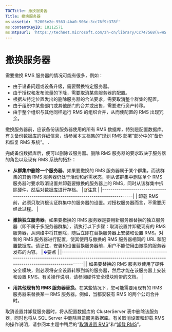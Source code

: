 ```yaml
---
TOCTitle: 撤换服务器
Title: 撤换服务器
ms:assetid: '52005e2e-9563-4ba0-906c-3cc76f9c378f'
ms:contentKeyID: 18112571
ms:mtpsurl: 'https://technet.microsoft.com/zh-cn/library/Cc747568(v=WS.10)'
---
```


撤换服务器
==========

需要撤换 RMS 服务器的情况可能有很多，例如：

-   由于设备问题或设备升级，需要替换特定服务器。
-   由于授权和发布流量的下降，需要取消某些服务器的配置。
-   根据从特定位置发出的删除服务器的合法要求，需要取消整个群集的配置。
-   由于组织中某些部门或其他部门的合并或出售，需要进行资产转移。
-   由于整个组织与其他同样运行 RMS 的组织合并，从而使配置的 RMS 出现冗余。

撤换服务器前，应该备份该服务器使用的所有 RMS 数据库，特别是配置数据库。有关备份数据库的详细信息，请参阅本文档集的“规划 RMS 部署”部分中的“备份和恢复 RMS 系统”。 .

完成备份数据库后，便可以删除该服务器。删除 RMS 服务器的要求取决于服务器的角色以及现有 RMS 系统的拓扑：

-   **从群集中删除一个服务器**。如果要撤换的 RMS 服务器属于某个群集，而该群集的其他 RMS 服务器仍处于活动和必需状态，则从该群集中删除单个 RMS 服务器时要求取消设置并卸载要撤换的服务器上的 RMS，同时从该群集中拆除硬件，然后对数据库进行存档。
    | ![](images/Cc747568.note(WS.10).gif)注意                   |
    |-----------------------------------------------------------------------------------------|
    | 卸载 RMS 前，必须只取消根认证群集中的服务器的设置。对授权服务器而言，不需要历经此过程。 |

-   **撤换独立服务器**。如果要撤换的 RMS 服务器是要用新服务器替换的独立服务器（即不属于多服务器群集），请执行以下步骤：取消设置并卸载现有的 RMS 服务器，从网络中将其删除，随后立即在替换服务器上安装和设置 RMS。对新的 RMS 服务器进行配置，使其使用与撤换的 RMS 服务器相同的 URL 和配置数据库。请记住，安装和设置替换服务器前，用户不能使用由撤换的服务器发布的内容。
    | ![](images/Cc747568.Important(WS.10).gif)要点                                                                                    |
    |---------------------------------------------------------------------------------------------------------------------------------------------------------------|
    | 如果要替换的 RMS 服务器使用了硬件安全模块，则必须将安全设置转移到新的服务器，然后才能在该服务器上安装和设置 RMS。有关操作说明，请参阅硬件安全模块附带的文档。 |

-   **用其他现有的 RMS 服务器替换**。在某些情况下，您可能需要用现有的 RMS 服务器来替换某一 RMS 服务器。例如，当都安装有 RMS 的两个公司合并时。

取消设置并卸载服务器时，将从配置数据库的 ClusterServer 表中删除该服务器，同时也将从 SQL Server 中删除目录服务数据库。有关取消设置和卸载 RMS 的操作说明，请参阅本主题中稍后的“[取消设置 RMS](https://technet.microsoft.com/9fa63daa-5fb9-4afd-8371-b38248619857)”和“[卸载 RMS](https://technet.microsoft.com/885e3b4f-ea32-466f-9f7f-d8440b0f7c28)”。
